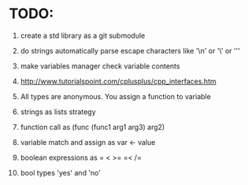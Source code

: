 # TODO:

1. create a std library as a git submodule

2. do strings automatically parse escape characters like '\n' or '\\' or '\''

3. make variables manager check variable contents

4. http://www.tutorialspoint.com/cplusplus/cpp_interfaces.htm

5. All types are anonymous. You assign a function to variable

6. strings as lists strategy

7. function call as (func (func1 arg1 arg3) arg2)

8. variable match and assign as var <- value

9. boolean expressions as = < >= =< /=

10. bool types 'yes' and 'no'
